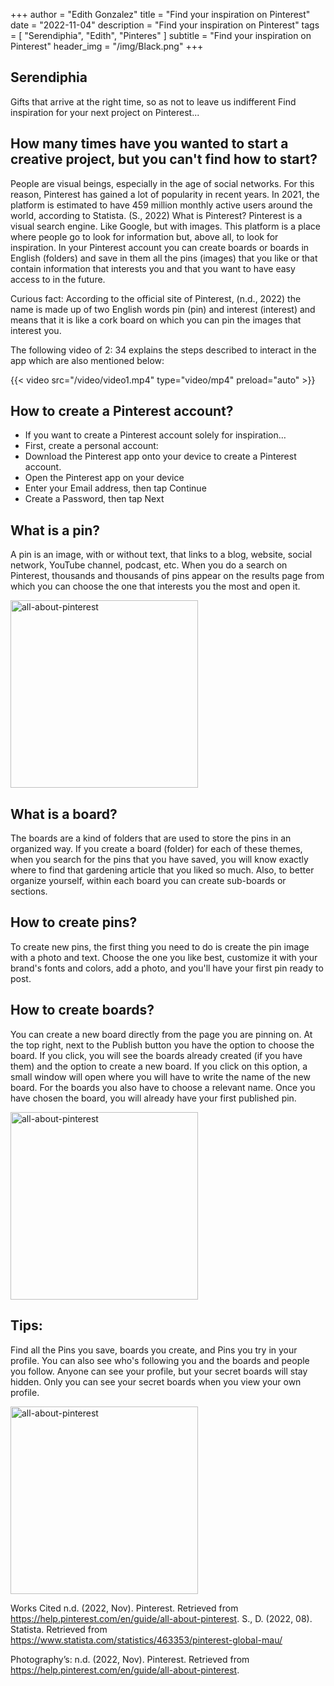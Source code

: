 +++
author = "Edith Gonzalez"
title = "Find your inspiration on Pinterest"
date = "2022-11-04"
description = "Find your inspiration on Pinterest"
tags = [
    "Serendiphia",
    "Edith",
    "Pinteres"
]
subtitle = "Find your inspiration on Pinterest"
header_img = "/img/Black.png"
+++

##  Serendiphia
Gifts that arrive at the right time, so as not to leave us indifferent
Find inspiration for your next project on Pinterest...

## How many times have you wanted to start a creative project, but you can't find how to start?
People are visual beings, especially in the age of social networks. For this reason, Pinterest has gained a lot of popularity in recent years.
In 2021, the platform is estimated to have 459 million monthly active users around the world, according to Statista. (S., 2022)
What is Pinterest?
Pinterest is a visual search engine. Like Google, but with images. This platform is a place where people go to look for information but, above all, to look for inspiration.
In your Pinterest account you can create boards or boards in English (folders) and save in them all the pins (images) that you like or that contain information that interests you and that you want to have easy access to in the future.

Curious fact:
According to the official site of Pinterest, (n.d., 2022) the name is made up of two English words pin (pin) and interest (interest) and means that it is like a cork board on which you can pin the images that interest you.

The following video of 2: 34 explains the steps described to interact in the app which are also mentioned below:

{{< video src="/video/video1.mp4" type="video/mp4" preload="auto" >}}

## How to create a Pinterest account?
- If you want to create a Pinterest account solely for inspiration…
- First, create a personal account:
- Download the Pinterest app onto your device to create a Pinterest account.
- Open the Pinterest app on your device
- Enter your Email address, then tap Continue
- Create a Password, then tap Next

## What is a pin?
A pin is an image, with or without text, that links to a blog, website, social network, YouTube channel, podcast, etc. When you do a search on Pinterest, thousands and thousands of pins appear on the results page from which you can choose the one that interests you the most and open it.

<img src="/img/image1.jpeg" alt="all-about-pinterest" width="300"/>

## What is a board?
The boards are a kind of folders that are used to store the pins in an organized way.
If you create a board (folder) for each of these themes, when you search for the pins that you have saved, you will know exactly where to find that gardening article that you liked so much.
Also, to better organize yourself, within each board you can create sub-boards or sections.

## How to create pins?
To create new pins, the first thing you need to do is create the pin image with a photo and text.
Choose the one you like best, customize it with your brand's fonts and colors, add a photo, and you'll have your first pin ready to post.

## How to create boards?
You can create a new board directly from the page you are pinning on. At the top right, next to the Publish button you have the option to choose the board.
If you click, you will see the boards already created (if you have them) and the option to create a new board. If you click on this option, a small window will open where you will have to write the name of the new board. For the boards you also have to choose a relevant name.
Once you have chosen the board, you will already have your first published pin.

<img src="/img/image2.jpeg" alt="all-about-pinterest" width="300"/>

## Tips:
Find all the Pins you save, boards you create, and Pins you try in your profile.
You can also see who's following you and the boards and people you follow.
Anyone can see your profile, but your secret boards will stay hidden.
Only you can see your secret boards when you view your own profile.

<img src="/img/image3.jpeg" alt="all-about-pinterest" width="300"/>

Works Cited
n.d. (2022, Nov). Pinterest. Retrieved from https://help.pinterest.com/en/guide/all-about-pinterest.
S., D. (2022, 08). Statista. Retrieved from https://www.statista.com/statistics/463353/pinterest-global-mau/

Photography’s:
n.d. (2022, Nov). Pinterest. Retrieved from https://help.pinterest.com/en/guide/all-about-pinterest.
